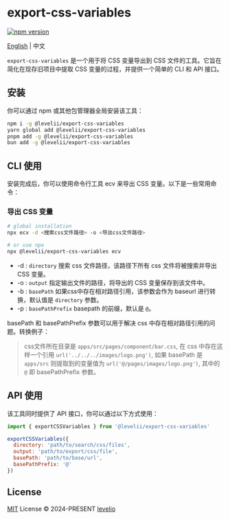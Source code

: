 # export-css-variables

[![npm version][npm-version-src]][npm-version-href]

[English](./README.md) | 中文

`export-css-variables` 是一个用于将 CSS 变量导出到 CSS 文件的工具。它旨在简化在现存旧项目中提取 CSS 变量的过程，并提供一个简单的 CLI 和 API 接口。

## 安装

你可以通过 npm 或其他包管理器全局安装该工具：

```bash
npm i -g @levelii/export-css-variables
yarn global add @levelii/export-css-variables
pnpm add -g @levelii/export-css-variables
bun add -g @levelii/export-css-variables
```

## CLI 使用

安装完成后，你可以使用命令行工具 ecv 来导出 CSS 变量。以下是一些常用命令：

### 导出 CSS 变量

```bash
# global installation
npx ecv -d <搜索css文件路径> -o <导出css文件路径>

# or use npx
npx @levelii/export-css-variables ecv

```

- -d : `directory` 搜索 css 文件路径，该路径下所有 css 文件将被搜索并导出 CSS 变量。
- -o : `output` 指定输出文件的路径，将导出的 CSS 变量保存到该文件中。
- -b : `basePath` 如果css中存在相对路径引用，该参数会作为 baseurl 进行转换，默认值是 `directory` 参数。
- -p : `basePathPrefix` basepath 的前缀，默认是 `@`。

basePath 和 basePathPrefix 参数可以用于解决 css 中存在相对路径引用的问题。转换例子：

> css文件所在目录是 `apps/src/pages/component/bar.css`, 在 css 中存在这样一个引用 `url('../../../images/logo.png')`, 如果 basePath 是 `apps/src` 则提取到的变量值为 `url('@/pages/images/logo.png')`, 其中的 `@` 即 basePathPrefix 参数。

## API 使用

该工具同时提供了 API 接口，你可以通过以下方式使用：

```javascript
import { exportCSSVariables } from '@levelii/export-css-variables'

exportCSSVariables({
  directory: 'path/to/search/css/files',
  output: 'path/to/export/css/file',
  basePath: 'path/to/base/url',
  basePathPrefix: '@'
})
```

## License

[MIT](./LICENSE) License © 2024-PRESENT [levelio](https://github.com/levelio)

[npm-version-src]: https://img.shields.io/npm/v/@levelii/export-css-variables?style=flat&colorA=080f12&colorB=1fa669
[npm-version-href]: https://npmjs.com/package/@levelii/export-css-variables
